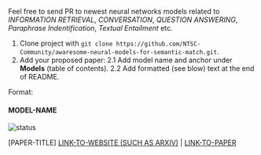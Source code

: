 Feel free to send PR to newest neural networks models related to *INFORMATION RETRIEVAL*, *CONVERSATION*, *QUESTION ANSWERING*, *Paraphrase Indentification*, *Textual Entailment* etc.

1. Clone project with `git clone https://github.com/NTSC-Community/awaresome-neural-models-for-semantic-match.git`.
2. Add your proposed paper:
    2.1 Add model name and anchor under **Models** (table of contents).
    2.2 Add formatted (see blow) text at the end of README.

Format:

#### MODEL-NAME
![status](artworks/not-in-plan)

[PAPER-TITLE]
[LINK-TO-WEBSITE (SUCH AS ARXIV)]() | [LINK-TO-PAPER]()
